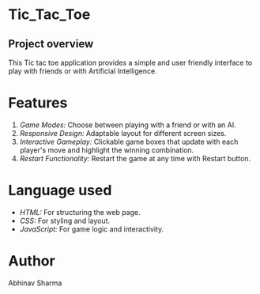 # Tic_Tac_Toe

## Project overview
This Tic tac toe application provides a simple and user friendly interface to play with friends or with Artificial Intelligence.

# Features
1. *Game Modes:* Choose between playing with a friend or with an AI.
2. *Responsive Design:* Adaptable layout for different screen sizes.
3. *Interactive Gameplay:* Clickable game boxes that update with each player's move and highlight the winning combination.
4. *Restart Functionality:* Restart the game at any time with Restart button.

# Language used
- *HTML:* For structuring the web page.
- *CSS:* For styling and layout.
- *JavaScript:* For game logic and interactivity.

# Author
Abhinav Sharma
